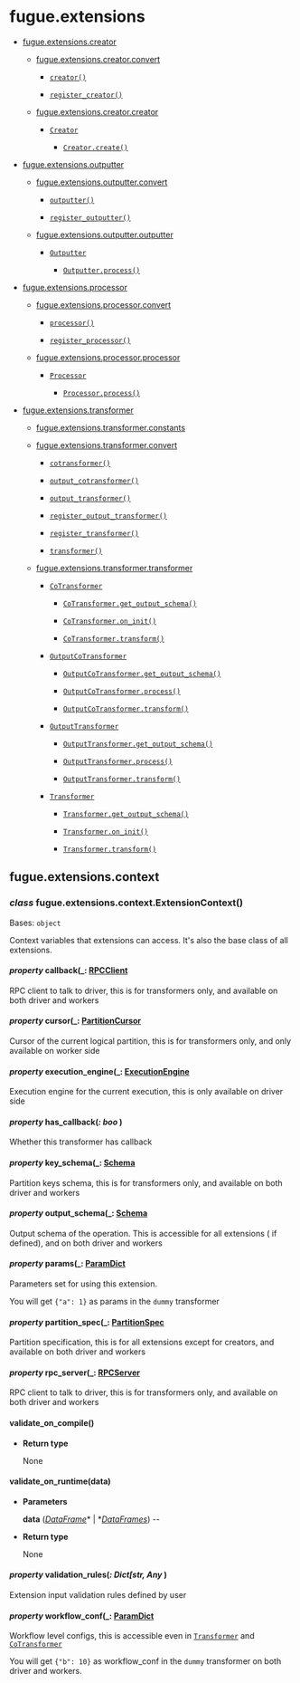 # fugue.extensions


* [fugue.extensions.creator](fugue.extensions.creator.md)


    * [fugue.extensions.creator.convert](fugue.extensions.creator.md#module-fugue.extensions.creator.convert)


        * [`creator()`](fugue.extensions.creator.md#fugue.extensions.creator.convert.creator)


        * [`register_creator()`](fugue.extensions.creator.md#fugue.extensions.creator.convert.register_creator)


    * [fugue.extensions.creator.creator](fugue.extensions.creator.md#module-fugue.extensions.creator.creator)


        * [`Creator`](fugue.extensions.creator.md#fugue.extensions.creator.creator.Creator)


            * [`Creator.create()`](fugue.extensions.creator.md#fugue.extensions.creator.creator.Creator.create)


* [fugue.extensions.outputter](fugue.extensions.outputter.md)


    * [fugue.extensions.outputter.convert](fugue.extensions.outputter.md#module-fugue.extensions.outputter.convert)


        * [`outputter()`](fugue.extensions.outputter.md#fugue.extensions.outputter.convert.outputter)


        * [`register_outputter()`](fugue.extensions.outputter.md#fugue.extensions.outputter.convert.register_outputter)


    * [fugue.extensions.outputter.outputter](fugue.extensions.outputter.md#module-fugue.extensions.outputter.outputter)


        * [`Outputter`](fugue.extensions.outputter.md#fugue.extensions.outputter.outputter.Outputter)


            * [`Outputter.process()`](fugue.extensions.outputter.md#fugue.extensions.outputter.outputter.Outputter.process)


* [fugue.extensions.processor](fugue.extensions.processor.md)


    * [fugue.extensions.processor.convert](fugue.extensions.processor.md#module-fugue.extensions.processor.convert)


        * [`processor()`](fugue.extensions.processor.md#fugue.extensions.processor.convert.processor)


        * [`register_processor()`](fugue.extensions.processor.md#fugue.extensions.processor.convert.register_processor)


    * [fugue.extensions.processor.processor](fugue.extensions.processor.md#module-fugue.extensions.processor.processor)


        * [`Processor`](fugue.extensions.processor.md#fugue.extensions.processor.processor.Processor)


            * [`Processor.process()`](fugue.extensions.processor.md#fugue.extensions.processor.processor.Processor.process)


* [fugue.extensions.transformer](fugue.extensions.transformer.md)


    * [fugue.extensions.transformer.constants](fugue.extensions.transformer.md#module-fugue.extensions.transformer.constants)


    * [fugue.extensions.transformer.convert](fugue.extensions.transformer.md#module-fugue.extensions.transformer.convert)


        * [`cotransformer()`](fugue.extensions.transformer.md#fugue.extensions.transformer.convert.cotransformer)


        * [`output_cotransformer()`](fugue.extensions.transformer.md#fugue.extensions.transformer.convert.output_cotransformer)


        * [`output_transformer()`](fugue.extensions.transformer.md#fugue.extensions.transformer.convert.output_transformer)


        * [`register_output_transformer()`](fugue.extensions.transformer.md#fugue.extensions.transformer.convert.register_output_transformer)


        * [`register_transformer()`](fugue.extensions.transformer.md#fugue.extensions.transformer.convert.register_transformer)


        * [`transformer()`](fugue.extensions.transformer.md#fugue.extensions.transformer.convert.transformer)


    * [fugue.extensions.transformer.transformer](fugue.extensions.transformer.md#module-fugue.extensions.transformer.transformer)


        * [`CoTransformer`](fugue.extensions.transformer.md#fugue.extensions.transformer.transformer.CoTransformer)


            * [`CoTransformer.get_output_schema()`](fugue.extensions.transformer.md#fugue.extensions.transformer.transformer.CoTransformer.get_output_schema)


            * [`CoTransformer.on_init()`](fugue.extensions.transformer.md#fugue.extensions.transformer.transformer.CoTransformer.on_init)


            * [`CoTransformer.transform()`](fugue.extensions.transformer.md#fugue.extensions.transformer.transformer.CoTransformer.transform)


        * [`OutputCoTransformer`](fugue.extensions.transformer.md#fugue.extensions.transformer.transformer.OutputCoTransformer)


            * [`OutputCoTransformer.get_output_schema()`](fugue.extensions.transformer.md#fugue.extensions.transformer.transformer.OutputCoTransformer.get_output_schema)


            * [`OutputCoTransformer.process()`](fugue.extensions.transformer.md#fugue.extensions.transformer.transformer.OutputCoTransformer.process)


            * [`OutputCoTransformer.transform()`](fugue.extensions.transformer.md#fugue.extensions.transformer.transformer.OutputCoTransformer.transform)


        * [`OutputTransformer`](fugue.extensions.transformer.md#fugue.extensions.transformer.transformer.OutputTransformer)


            * [`OutputTransformer.get_output_schema()`](fugue.extensions.transformer.md#fugue.extensions.transformer.transformer.OutputTransformer.get_output_schema)


            * [`OutputTransformer.process()`](fugue.extensions.transformer.md#fugue.extensions.transformer.transformer.OutputTransformer.process)


            * [`OutputTransformer.transform()`](fugue.extensions.transformer.md#fugue.extensions.transformer.transformer.OutputTransformer.transform)


        * [`Transformer`](fugue.extensions.transformer.md#fugue.extensions.transformer.transformer.Transformer)


            * [`Transformer.get_output_schema()`](fugue.extensions.transformer.md#fugue.extensions.transformer.transformer.Transformer.get_output_schema)


            * [`Transformer.on_init()`](fugue.extensions.transformer.md#fugue.extensions.transformer.transformer.Transformer.on_init)


            * [`Transformer.transform()`](fugue.extensions.transformer.md#fugue.extensions.transformer.transformer.Transformer.transform)


## fugue.extensions.context


### _class_ fugue.extensions.context.ExtensionContext()
Bases: `object`

Context variables that extensions can access. It's also the base
class of all extensions.


#### _property_ callback(_: [RPCClient](fugue.rpc.md#fugue.rpc.base.RPCClient_ )
RPC client to talk to driver, this is for transformers only,
and available on both driver and workers


#### _property_ cursor(_: [PartitionCursor](fugue.collections.md#fugue.collections.partition.PartitionCursor_ )
Cursor of the current logical partition, this is for transformers only,
and only available on worker side


#### _property_ execution_engine(_: [ExecutionEngine](fugue.execution.md#fugue.execution.execution_engine.ExecutionEngine_ )
Execution engine for the current execution, this is only available on
driver side


#### _property_ has_callback(_: boo_ )
Whether this transformer has callback


#### _property_ key_schema(_: [Schema](https://triad.readthedocs.io/en/latest/api/triad.collections.html#triad.collections.schema.Schema_ )
Partition keys schema, this is for transformers only, and available on both
driver and workers


#### _property_ output_schema(_: [Schema](https://triad.readthedocs.io/en/latest/api/triad.collections.html#triad.collections.schema.Schema_ )
Output schema of the operation. This is accessible for all extensions (
if defined), and on both driver and workers


#### _property_ params(_: [ParamDict](https://triad.readthedocs.io/en/latest/api/triad.collections.html#triad.collections.dict.ParamDict_ )
Parameters set for using this extension.

You will get `{"a": 1}` as params in the `dummy` transformer


#### _property_ partition_spec(_: [PartitionSpec](fugue.collections.md#fugue.collections.partition.PartitionSpec_ )
Partition specification, this is for all extensions except for creators,
and available on both driver and workers


#### _property_ rpc_server(_: [RPCServer](fugue.rpc.md#fugue.rpc.base.RPCServer_ )
RPC client to talk to driver, this is for transformers only,
and available on both driver and workers


#### validate_on_compile()

* **Return type**

    None



#### validate_on_runtime(data)

* **Parameters**

    **data** ([*DataFrame*](fugue.dataframe.md#fugue.dataframe.dataframe.DataFrame)* | *[*DataFrames*](fugue.dataframe.md#fugue.dataframe.dataframes.DataFrames)) -- 



* **Return type**

    None



#### _property_ validation_rules(_: Dict[str, Any_ )
Extension input validation rules defined by user


#### _property_ workflow_conf(_: [ParamDict](https://triad.readthedocs.io/en/latest/api/triad.collections.html#triad.collections.dict.ParamDict_ )
Workflow level configs, this is accessible even in
[`Transformer`](fugue.extensions.transformer.md#fugue.extensions.transformer.transformer.Transformer) and
[`CoTransformer`](fugue.extensions.transformer.md#fugue.extensions.transformer.transformer.CoTransformer)

You will get `{"b": 10}` as workflow_conf in the `dummy` transformer
on both driver and workers.
